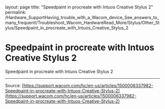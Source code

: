 layout: page
title: "Speedpaint in procreate with Intuos Creative Stylus 2"
permalink: /Hardware_SupportHaving_trouble_with_a_Wacom_device_See_answers_to_many_frequentl/Troubleshoot_Wacom_HardwareRead_More/Stylus/Other_Stylus/Speedpaint_in_procreate_with_Intuos_Creative_Stylus_2

# Speedpaint in procreate with Intuos Creative Stylus 2

Speedpaint in procreate with Intuos Creative Stylus 2

---
Source: [https://support.wacom.com/hc/en-us/articles/1500006337982-Speedpaint-in-procreate-with-Intuos-Creative-Stylus-2](https://support.wacom.com/hc/en-us/articles/1500006337982-Speedpaint-in-procreate-with-Intuos-Creative-Stylus-2)
